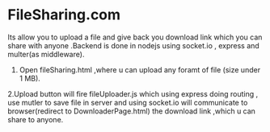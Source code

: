 # FileSharing.com
Its allow you to upload a file and give back you download link which you can share with anyone .Backend is done in nodejs using socket.io , express and multer(as middleware).


1. Open fileSharing.html ,where u can upload any foramt of file (size under 1 MB).

2.Upload button will fire fileUploader.js which using express doing routing , use mutler to save file in server and using socket.io will
	communicate to browser(redirect to DownloaderPage.html) the download link ,which u can share to anyone. 